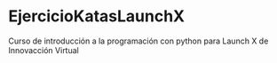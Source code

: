 # EjercicioKatasLaunchX
Curso de introducción a la programación con python para Launch X de Innovacción Virtual
